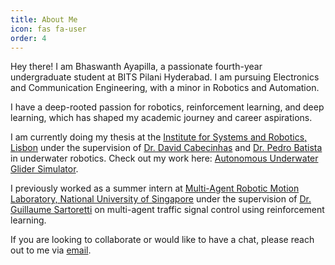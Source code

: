 ```yaml
---
title: About Me
icon: fas fa-user
order: 4
---
```


<!-- <div style="text-align: right">
    <img align="left" src="/assets/images/me1_border.png" alt="drawing" width="400"/>
</div> -->

Hey there! I am Bhaswanth Ayapilla, a passionate fourth-year undergraduate student at BITS Pilani Hyderabad. I am pursuing Electronics and Communication Engineering, with a minor in Robotics and Automation. 

I have a deep-rooted passion for robotics, reinforcement learning, and deep learning, which has shaped my academic journey and career aspirations.

I am currently doing my thesis at the [Institute for Systems and Robotics, Lisbon](https://welcome.isr.tecnico.ulisboa.pt/) under the supervision of [Dr. David Cabecinhas](https://welcome.isr.tecnico.ulisboa.pt/author/davidalexandre/) and [Dr. Pedro Batista](https://welcome.isr.tecnico.ulisboa.pt/author/pedrotiagomartins/) in underwater robotics. Check out my work here: [Autonomous Underwater Glider Simulator](https://bhaswanth-a.github.io/posts/aug-simulator/). 

I previously worked as a summer intern at [Multi-Agent Robotic Motion Laboratory, National University of Singapore](https://www.marmotlab.org/index.html) under the supervision of [Dr. Guillaume Sartoretti](https://www.marmotlab.org/bio.html) on multi-agent traffic signal control using reinforcement learning. 

If you are looking to collaborate or would like to have a chat, please reach out to me via [email](mailto:bhaswanthayapilla@gmail.com).